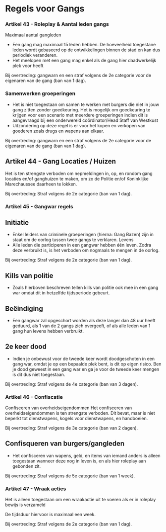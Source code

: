 # Regels voor Gangs

### Artikel 43 - Roleplay & Aantal leden gangs

Maximaal aantal gangleden
* Een gang mag maximaal 15 leden hebben. De hoeveelheid toegestane leden wordt gebaseerd op de ontwikkelingen binnen de stad en kan dus periodiek veranderen.
* Het meelopen met een gang mag enkel als de gang hier daadwerkelijk plek voor heeft

Bij overtreding: gangwarn en een straf volgens de 2e categorie voor de eigenaren van de gang (ban van 1 dag).

### Samenwerken groeperingen
* Het is niet toegestaan om samen te werken met burgers die niet in jouw gang zitten zonder goedkeuring.
   Het is mogelijk om goedkeuring te krijgen voor een scenario met meerdere groeperingen indien dit is aangevraagd bij een onderwereld coördinator/Head Staff van Westkust 
* Uitzondering op deze regel is er voor het kopen en verkopen van goederen zoals drugs en wapens aan elkaar.

Bij overtreding: gangwarn en een straf volgens de 2e categorie voor de eigenaren van de gang (ban van 1 dag).

## Artikel 44 - Gang Locaties / Huizen
Het is ten strengste verboden om nepmeldingen in, op, en rondom gang locaties en/of ganghuizen te maken, om zo de Politie en/of Koninklijke Marechaussee daarheen te lokken.

Bij overtreding: Straf volgens de 2e categorie (ban van 1 dag).

### Artikel 45 - Gangwar regels

## Initiatie
* Enkel leiders van criminele groeperingen (hierna: Gang Bazen) zijn in staat om de oorlog tussen twee gangs te verklaren.
Levens
* Alle leden die participeren in een gangwar hebben één leven. Zodra deze verbruikt is, is het verboden om nogmaals te mengen in de oorlog. 

Bij overtreding: Straf volgens de 2e categorie (ban van 1 dag).

## Kills van politie
* Zoals hierboven beschreven tellen kills van politie ook mee in een gang war omdat dit in hetzelfde tijdsperiode gebeurt.
## Beëindiging
* Een gangwar zal opgeschort worden als deze langer dan 48 uur heeft geduurd, als 1 van de 2 gangs zich overgeeft, of als alle leden van 1 gang hun levens hebben verbruikt.
## 2e keer dood
* Indien je onbewust voor de tweede keer wordt doodgeschoten in een gang war, omdat je op een bepaalde plek bent, is dit op eigen risico. Ben je dood geweest in een gang war en ga je voor de tweede keer mengen is dit dus niet toegestaan. 

Bij overtreding: Straf volgens de 4e categorie (ban van 3 dagen).

### Artikel 46 - Confiscatie
Confisceren van overheidseigendommen
Het confisceren van overheidseigendommen is ten strengste verboden. Dit bevat, maar is niet beperkt tot dienstwapens, kogels voor dienstwapens, en handboeien. 

Bij overtreding: Straf volgens de 3e categorie (ban van 2 dagen).
## Confisqueren van burgers/gangleden
* Het confisceren van wapens, geld, en items van iemand anders is alleen toegestaan wanneer deze nog in leven is, en als hier roleplay aan gebonden zit. 

Bij overtreding: Straf volgens de 5e categorie (ban van 1 week).

### Artikel 47 - Wraak acties
Het is alleen toegestaan om een wraakactie uit te voeren als er in roleplay bewijs is verzameld 

De tijdsduur hiervoor is maximaal een week.

Bij overtreding: Straf volgens de 2e categorie (ban van 1 dag).

